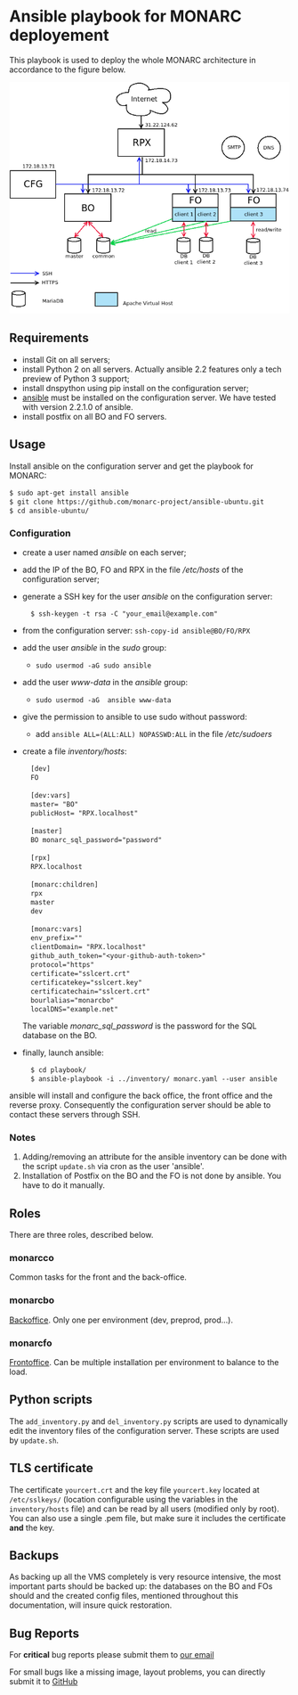 # Ansible playbook for MONARC deployement

This playbook is used to deploy the whole MONARC architecture in accordance to
the figure below.

![MONARC architecture](images/monarc-architecture.png "MONARC architecture")


## Requirements

* install Git on all servers;
* install Python 2 on all servers. Actually ansible 2.2 features only a tech
  preview of Python 3 support;
* install dnspython using pip install on the configuration server;
* [ansible](https://www.ansible.com/) must be installed on the configuration
  server. We have tested with version 2.2.1.0 of ansible.
* install postfix on all BO and FO servers.


## Usage

Install ansible on the configuration server and get the playbook for MONARC:

    $ sudo apt-get install ansible
    $ git clone https://github.com/monarc-project/ansible-ubuntu.git
    $ cd ansible-ubuntu/

### Configuration

* create a user named *ansible* on each server;
* add the IP of the BO, FO and RPX in the file */etc/hosts* of the
  configuration server;
* generate a SSH key for the user *ansible* on the configuration server:

        $ ssh-keygen -t rsa -C "your_email@example.com"

* from the configuration server: ``ssh-copy-id ansible@BO/FO/RPX``
* add the user *ansible* in the *sudo* group:
  * ``sudo usermod -aG sudo ansible``
* add the user *www-data* in the *ansible* group:
  * ``sudo usermod -aG  ansible www-data``
* give the permission to ansible to use sudo without password:
  * add ``ansible ALL=(ALL:ALL) NOPASSWD:ALL`` in the file */etc/sudoers*
* create a file _inventory/hosts_:

        [dev]
        FO

        [dev:vars]
        master= "BO"
        publicHost= "RPX.localhost"

        [master]
        BO monarc_sql_password="password"

        [rpx]
        RPX.localhost

        [monarc:children]
        rpx
        master
        dev

        [monarc:vars]
        env_prefix=""
        clientDomain= "RPX.localhost"
        github_auth_token="<your-github-auth-token>"
        protocol="https"
        certificate="sslcert.crt"
        certificatekey="sslcert.key"
        certificatechain="sslcert.crt"
        bourlalias="monarcbo"
        localDNS="example.net"

  The variable *monarc\_sql\_password* is the password for the SQL database
  on the BO.

* finally, launch ansible:

        $ cd playbook/
        $ ansible-playbook -i ../inventory/ monarc.yaml --user ansible

ansible will install and configure the back office, the front office and the
reverse proxy. Consequently the configuration server should be able to contact
these servers through SSH.

### Notes

1. Adding/removing an attribute for the ansible inventory can be done with the
   script ``update.sh`` via cron as the user 'ansible'.
2. Installation of Postfix on the BO and the FO is not done by ansible. You
   have to do it manually.



## Roles

There are three roles, described below.

### monarcco

Common tasks for the front and the back-office.

### monarcbo

[Backoffice](https://github.com/monarc-project/MonarcAppBO).
Only one per environment (dev, preprod, prod...).

### monarcfo

[Frontoffice](https://github.com/monarc-project/MonarcAppFO).
Can be multiple installation per environment to balance to the load.



## Python scripts

The `add_inventory.py` and `del_inventory.py` scripts are used to dynamically
edit the inventory files of the configuration server. These scripts are used by
``update.sh``.



## TLS certificate

The certificate ``yourcert.crt`` and the key file
``yourcert.key`` located at ``/etc/sslkeys/`` (location configurable using the
variables in the ``inventory/hosts`` file) and can be read by all users
(modified only by root). You can also use a single .pem file, but make sure
it includes the certificate **and** the key.



## Backups

As backing up all the VMS completely is very resource intensive, the most
important parts should be backed up: the databases on the BO and FOs should and
the created config files, mentioned throughout this documentation, will insure
quick restoration.



## Bug Reports

For **critical** bug reports please submit them to [our email](http://www.google.com/recaptcha/mailhide/d?k=01klMZA_bM-p6HvLRFxqS2XA==&c=S80CeNwqPjUn5gOUOdRP3Q==)

For small bugs like a missing image, layout problems, you can directly submit
it to [GitHub](https://github.com/monarc-project/MonarcAppFO/issues)
